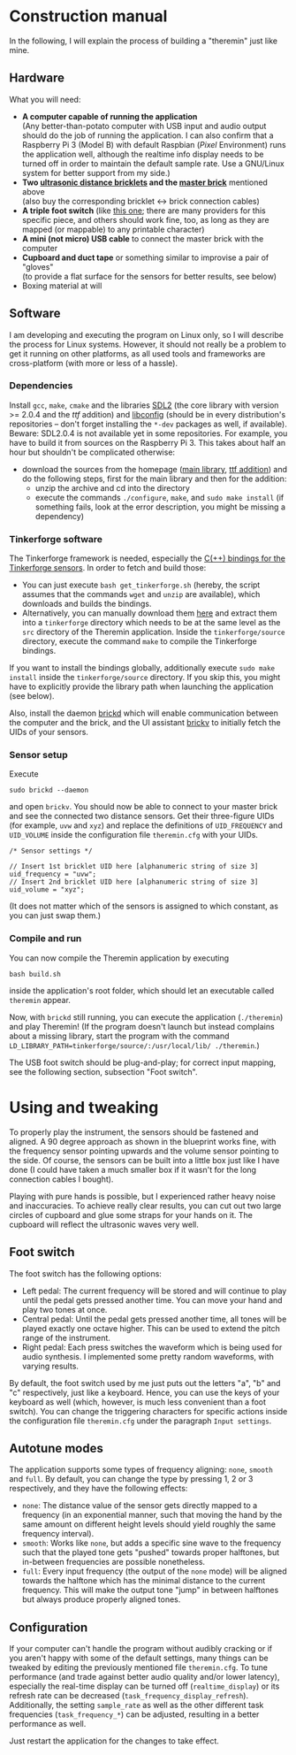 # Construction manual

In the following, I will explain the process of building a "theremin" just like mine.

## Hardware

What you will need:

* **A computer capable of running the application**  
(Any better-than-potato computer with USB input and audio output should do the job of running the application. I can also confirm that a Raspberry Pi 3 (Model B) with default Raspbian (_Pixel_ Environment) runs the application well, although the realtime info display needs to be turned off in order to maintain the default sample rate. Use a GNU/Linux system for better support from my side.)
* **Two [ultrasonic distance bricklets](https://www.tinkerforge.com/de/doc/Hardware/Bricklets/Distance_US.html#distance-us-bricklet) and the [master brick](https://www.tinkerforge.com/de/doc/Hardware/Bricks/Master_Brick.html)** mentioned above  
(also buy the corresponding bricklet ↔ brick connection cables)
* **A triple foot switch**
(like [this one](https://www.amazon.de/dp/B00WS2GZU2/ref=cm_sw_em_r_mt_dp_TK9GybS27T1YN); there are many providers for this specific piece, and others should work fine, too, as long as they are mapped (or mappable) to any printable character) 
* **A mini (not micro) USB cable** to connect the master brick with the computer
* **Cupboard and duct tape** or something similar to improvise a pair of "gloves"  
(to provide a flat surface for the sensors for better results, see below)
* Boxing material at will

## Software

I am developing and executing the program on Linux only, so I will describe the process for Linux systems. 
However, it should not really be a problem to get it running on other platforms, as all used tools and frameworks are cross-platform (with more or less of a hassle).

### Dependencies

Install `gcc`, `make`, `cmake` and the libraries [SDL2](https://www.libsdl.org/) (the core library with version >= 2.0.4 and the _ttf_ addition) and [libconfig](http://www.hyperrealm.com/libconfig/) (should be in every distribution's repositories – don't forget installing the `*-dev` packages as well, if available).  
Beware: SDL2.0.4 is not available yet in some repositories. For example, you have to build it from sources on the Raspberry Pi 3. This takes about half an hour but shouldn't be complicated otherwise:
* download the sources from the homepage ([main library](https://www.libsdl.org/release/SDL2-2.0.5.zip), [ttf addition](https://www.libsdl.org/projects/SDL_ttf/release/SDL2_ttf-2.0.14.zip)) and do the following steps, first for the main library and then for the addition:
    * unzip the archive and cd into the directory 
    * execute the commands `./configure`, `make`, and `sudo make install` (if something fails, look at the error description, you might be missing a dependency)

### Tinkerforge software
    
The Tinkerforge framework is needed, especially the [C(++) bindings for the Tinkerforge sensors](https://www.tinkerforge.com/de/doc/Software/API_Bindings_C.html).
In order to fetch and build those:
* You can just execute `bash get_tinkerforge.sh` (hereby, the script assumes that the commands `wget` and `unzip` are available), which downloads and builds the bindings. 
* Alternatively, you can manually download them [here](https://www.tinkerforge.com/en/doc/Downloads.html#downloads-bindings-examples) and extract them into a `tinkerforge` directory which needs to be at the same level as the `src` directory of the Theremin application. Inside the `tinkerforge/source` directory, execute the command `make` to compile the Tinkerforge bindings.

If you want to install the bindings globally, additionally execute `sudo make install` inside the `tinkerforge/source` directory. If you skip this, you might have to explicitly provide the library path when launching the application (see below).

Also, install the daemon [brickd](https://www.tinkerforge.com/en/doc/Software/Brickd.html#brickd) which will enable communication between the computer and the brick, and the UI assistant [brickv](https://www.tinkerforge.com/en/doc/Software/Brickv.html#brickv) to initially fetch the UIDs of your sensors.

### Sensor setup

Execute
```
sudo brickd --daemon
```
and open `brickv`. You should now be able to connect to your master brick and see the connected two distance sensors. Get their three-figure UIDs (for example, `uvw` and `xyz`) and replace the definitions of `UID_FREQUENCY` and `UID_VOLUME` inside the configuration file `theremin.cfg` with your UIDs.
```
/* Sensor settings */

// Insert 1st bricklet UID here [alphanumeric string of size 3]
uid_frequency = "uvw"; 
// Insert 2nd bricklet UID here [alphanumeric string of size 3]
uid_volume = "xyz";
```
(It does not matter which of the sensors is assigned to which constant, as you can just swap them.)

### Compile and run

You can now compile the Theremin application by executing
```
bash build.sh
```
inside the application's root folder, which should let an executable called `theremin` appear.

Now, with `brickd` still running, you can execute the application (`./theremin`) and play Theremin! (If the program doesn't launch but instead complains about a missing library, start the program with the command `LD_LIBRARY_PATH=tinkerforge/source/:/usr/local/lib/ ./theremin`.) 

The USB foot switch should be plug-and-play; for correct input mapping, see the following section, subsection "Foot switch".

# Using and tweaking

To properly play the instrument, the sensors should be fastened and aligned. A 90 degree approach as shown in the blueprint works fine, with the frequency sensor pointing upwards and the volume sensor pointing to the side. Of course, the sensors can be built into a little box just like I have done (I could have taken a much smaller box if it wasn't for the long connection cables I bought).

Playing with pure hands is possible, but I experienced rather heavy noise and inaccuracies. To achieve really clear results, you can cut out two large circles of cupboard and glue some straps for your hands on it. The cupboard will reflect the ultrasonic waves very well.

## Foot switch

The foot switch has the following options:

* Left pedal: The current frequency will be stored and will continue to play until the pedal gets pressed another time. You can move your hand and play two tones at once.
* Central pedal: Until the pedal gets pressed another time, all tones will be played exactly one octave higher. This can be used to extend the pitch range of the instrument.
* Right pedal: Each press switches the waveform which is being used for audio synthesis. I implemented some pretty random waveforms, with varying results.

By default, the foot switch used by me just puts out the letters "a", "b" and "c" respectively, just like a keyboard. Hence, you can use the keys of your keyboard as well (which, however, is much less convenient than a foot switch). You can change the triggering characters for specific actions inside the configuration file `theremin.cfg` under the paragraph `Input settings`.

## Autotune modes

The application supports some types of frequency aligning: `none`, `smooth` and `full`. By default, you can change the type by pressing 1, 2 or 3 respectively, and they have the following effects:

* `none`: The distance value of the sensor gets directly mapped to a frequency (in an exponential manner, such that moving the hand by the same amount on different height levels should yield roughly the same frequency interval).
* `smooth`: Works like `none`, but adds a specific sine wave to the frequency such that the played tone gets "pushed" towards proper halftones, but in-between frequencies are possible nonetheless.
* `full`: Every input frequency (the output of the `none` mode) will be aligned towards the halftone which has the minimal distance to the current frequency. This will make the output tone "jump" in between halftones but always produce properly aligned tones.

## Configuration

If your computer can't handle the program without audibly cracking or if you aren't happy with some of the default settings, many things can be tweaked by editing the previously mentioned file `theremin.cfg`. To tune performance (and trade against better audio quality and/or lower latency), especially the real-time display can be turned off (`realtime_display`) or its refresh rate can be decreased (`task_frequency_display_refresh`). Additionally, the setting `sample_rate` as well as the other different task frequencies (`task_frequency_*`) can be adjusted, resulting in a better performance as well.

Just restart the application for the changes to take effect.
 
